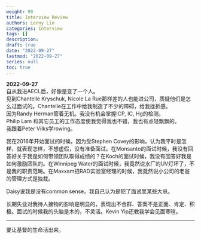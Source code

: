 ```yaml
---
weight: 98
title: Interview Review
authors: Lenny Lin
categories: Interview
tags: []
description: 
draft: true
date: "2022-09-27"
lastmod: "2022-09-27"
series: null
toc: true
---
```


**2022-09-27**  
自从我进AECL后，好像是变了一个人。  
见到Chantelle Kryschuk, Nicole La Rue那样差的人也能进公司，质疑他们是怎么过面试的。Chantelle在工作中给我制造了不少的障碍，给我挫折感。  
因为Randy Herman管着无机。我没有机会掌握ICP, IC, Hg的检测。  
Philip Lam 和其它员工的工作态度使我觉得我也不错，我也有点轻飘飘的。  
我跟着Peter Vilks学rowing。

我在2016年开始面试的时候，因为受Stephen Covey的影响，认为我平时是怎样，就表现怎样，不想虚假，没有准备面试。在Monsanto的面试时候，我没有回答好关于我是如何带领团队取得成绩的？在Koch的面试时候，我没有回答好我是如何激励团队的。在Winnipeg Water的面试时候，我竟然说水厂的UV灯坏了，不是我的职责范畴。在Maxxam招RAD实验室经理的时候，我竟然说小公司的老爸的管理方式是独裁。  

Daisy说我是没有common sense。我自己认为是犯了面试里某些大忌。



长期失业对我待人接物的影响是明显的，表现出不合群、答案不是正面、肯定、积极。面试的时候我的头脑是木的，不灵活。Kevin Yip还教我学会见面寒暄。

---
要让基督的生命活出来。